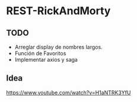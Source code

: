 # REST-RickAndMorty

## TODO
- Arreglar display de nombres largos.
- Función de Favoritos
- Implementar axios y saga

## Idea
https://www.youtube.com/watch?v=H1aNTRK3YfU